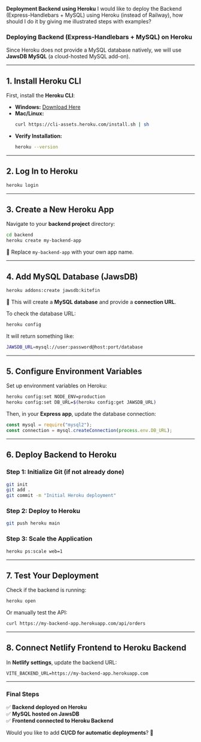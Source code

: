 **Deployment Backend using Heroku**
I would like to deploy the Backend (Express-Handlebars + MySQL) using Heroku (instead of Railway), how should I do it by giving me illustrated steps with examples?

### **Deploying Backend (Express-Handlebars + MySQL) on Heroku**  

Since Heroku does not provide a MySQL database natively, we will use **JawsDB MySQL** (a cloud-hosted MySQL add-on).  

---

## **1. Install Heroku CLI**
First, install the **Heroku CLI**:
- **Windows:** [Download Here](https://devcenter.heroku.com/articles/heroku-cli)
- **Mac/Linux:**  
  ```bash
  curl https://cli-assets.heroku.com/install.sh | sh
  ```
- **Verify Installation:**  
  ```bash
  heroku --version
  ```

---

## **2. Log In to Heroku**
```bash
heroku login
```

---

## **3. Create a New Heroku App**
Navigate to your **backend project** directory:
```bash
cd backend
heroku create my-backend-app
```
🔹 Replace `my-backend-app` with your own app name.

---

## **4. Add MySQL Database (JawsDB)**
```bash
heroku addons:create jawsdb:kitefin
```
🔹 This will create a **MySQL database** and provide a **connection URL**.

To check the database URL:
```bash
heroku config
```
It will return something like:
```bash
JAWSDB_URL=mysql://user:password@host:port/database
```

---

## **5. Configure Environment Variables**
Set up environment variables on Heroku:
```bash
heroku config:set NODE_ENV=production
heroku config:set DB_URL=$(heroku config:get JAWSDB_URL)
```
Then, in your **Express app**, update the database connection:
```js
const mysql = require("mysql2");
const connection = mysql.createConnection(process.env.DB_URL);
```

---

## **6. Deploy Backend to Heroku**
### **Step 1: Initialize Git (if not already done)**
```bash
git init
git add .
git commit -m "Initial Heroku deployment"
```

### **Step 2: Deploy to Heroku**
```bash
git push heroku main
```

### **Step 3: Scale the Application**
```bash
heroku ps:scale web=1
```

---

## **7. Test Your Deployment**
Check if the backend is running:
```bash
heroku open
```
Or manually test the API:
```bash
curl https://my-backend-app.herokuapp.com/api/orders
```

---

## **8. Connect Netlify Frontend to Heroku Backend**
In **Netlify settings**, update the backend URL:
```
VITE_BACKEND_URL=https://my-backend-app.herokuapp.com
```

---

### **Final Steps**
✅ **Backend deployed on Heroku**  
✅ **MySQL hosted on JawsDB**  
✅ **Frontend connected to Heroku Backend**  

Would you like to add **CI/CD for automatic deployments**? 🚀